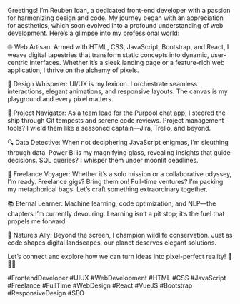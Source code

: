 Greetings! I’m Reuben Idan, a dedicated front-end developer with a passion for harmonizing design and code. My journey began with an appreciation for aesthetics, which soon evolved into a profound understanding of web development. Here’s a glimpse into my professional world:

🌐 Web Artisan: Armed with HTML, CSS, JavaScript, Bootstrap, and React, I weave digital tapestries that transform static concepts into dynamic, user-centric interfaces. Whether it’s a sleek landing page or a feature-rich web application, I thrive on the alchemy of pixels.

🎨 Design Whisperer: UI/UX is my lexicon. I orchestrate seamless interactions, elegant animations, and responsive layouts. The canvas is my playground and every pixel matters.

🚀 Project Navigator: As a team lead for the Purpool chat app, I steered the ship through Git tempests and serene code reviews. Project management tools? I wield them like a seasoned captain—Jira, Trello, and beyond.

🔍 Data Detective: When not deciphering JavaScript enigmas, I’m sleuthing through data. Power BI is my magnifying glass, revealing insights that guide decisions. SQL queries? I whisper them under moonlit deadlines.

🌟 Freelance Voyager: Whether it’s a solo mission or a collaborative odyssey, I’m ready. Freelance gigs? Bring them on! Full-time ventures? I’m packing my metaphorical bags. Let’s craft something extraordinary together.

📚 Eternal Learner: Machine learning, code optimization, and NLP—the chapters I’m currently devouring. Learning isn’t a pit stop; it’s the fuel that propels me forward.

🌿 Nature’s Ally: Beyond the screen, I champion wildlife conservation. Just as code shapes digital landscapes, our planet deserves elegant solutions.

Let’s connect and explore how we can turn ideas into pixel-perfect reality! 🌈👩‍💻

#FrontendDeveloper #UIUX #WebDevelopment #HTML #CSS #JavaScript #Freelance #FullTime #WebDesign #React #VueJS #Bootstrap #ResponsiveDesign #SEO
